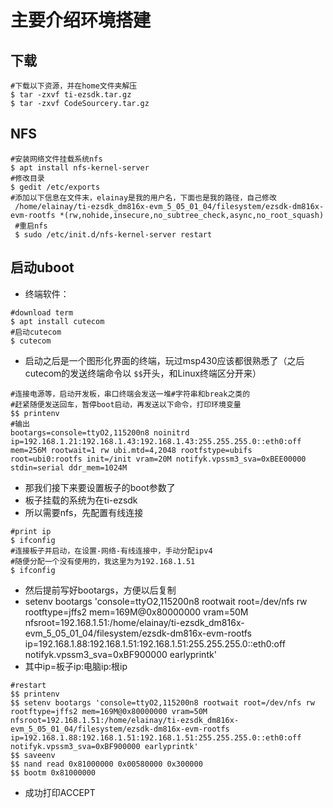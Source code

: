 # 主要介绍环境搭建

## 下载

```shell
#下载以下资源，并在home文件夹解压
$ tar -zxvf ti-ezsdk.tar.gz 
$ tar -zxvf CodeSourcery.tar.gz 
```

## NFS

```shell
#安装网络文件挂载系统nfs
$ apt install nfs-kernel-server
#修改目录
$ gedit /etc/exports
#添加以下信息在文件末，elainay是我的用户名，下面也是我的路径，自己修改
 /home/elainay/ti-ezsdk_dm816x-evm_5_05_01_04/filesystem/ezsdk-dm816x-evm-rootfs *(rw,nohide,insecure,no_subtree_check,async,no_root_squash)
 #重启nfs
 $ sudo /etc/init.d/nfs-kernel-server restart
```

## 启动uboot

- 终端软件：

```shell
#download term
$ apt install cutecom
#启动cutecom
$ cutecom
```

- 启动之后是一个图形化界面的终端，玩过msp430应该都很熟悉了（之后cutecom的发送终端命令以 `$$`开头，和Linux终端区分开来）

```shell
#连接电源等，启动开发板，串口终端会发送一堆#字符串和break之类的
#赶紧随便发送回车，暂停boot启动，再发送以下命令，打印环境变量
$$ printenv
#输出
bootargs=console=ttyO2,115200n8 noinitrd ip=192.168.1.21:192.168.1.43:192.168.1.43:255.255.255.0::eth0:off mem=256M rootwait=1 rw ubi.mtd=4,2048 rootfstype=ubifs root=ubi0:rootfs init=/init vram=20M notifyk.vpssm3_sva=0xBEE00000 stdin=serial ddr_mem=1024M
```

- 那我们接下来要设置板子的boot参数了
- 板子挂载的系统为在ti-ezsdk
- 所以需要nfs，先配置有线连接

```shell
#print ip
$ ifconfig
#连接板子并启动，在设置-网络-有线连接中，手动分配ipv4
#随便分配一个没有使用的，我这里为为192.168.1.51
$ ifconfig
```

- 然后提前写好bootargs，方便以后复制
- setenv bootargs 'console=ttyO2,115200n8 rootwait root=/dev/nfs rw rootftype=jffs2 mem=169M@0x80000000 vram=50M  nfsroot=192.168.1.51:/home/elainay/ti-ezsdk_dm816x-evm_5_05_01_04/filesystem/ezsdk-dm816x-evm-rootfs ip=192.168.1.88:192.168.1.51:192.168.1.51:255.255.255.0::eth0:off notifyk.vpssm3_sva=0xBF900000 earlyprintk'
- 其中ip=板子ip:电脑ip:根ip

```shell
#restart
$$ printenv
$$ setenv bootargs 'console=ttyO2,115200n8 rootwait root=/dev/nfs rw rootftype=jffs2 mem=169M@0x80000000 vram=50M  nfsroot=192.168.1.51:/home/elainay/ti-ezsdk_dm816x-evm_5_05_01_04/filesystem/ezsdk-dm816x-evm-rootfs ip=192.168.1.88:192.168.1.51:192.168.1.51:255.255.255.0::eth0:off notifyk.vpssm3_sva=0xBF900000 earlyprintk'
$$ saveenv
$$ nand read 0x81000000 0x00580000 0x300000
$$ bootm 0x81000000
```

- 成功打印ACCEPT
